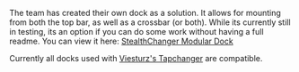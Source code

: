 The team has created their own dock as a solution. It allows for mounting from both the top bar, as well as a crossbar (or both). While its currently still in testing, its an option if you can do some work without having a full readme. You can view it here: [StealthChanger Modular Dock](https://github.com/Stealthchanger/ModularDock)

Currently all docks used with [Viesturz's Tapchanger](https://github.com/viesturz/tapchanger) are compatible.  
